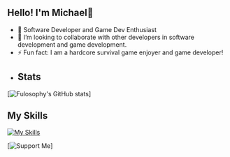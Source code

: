 ## Hello! I'm Michael👋 

- 🌱 Software Developer and Game Dev Enthusiast
- 👯 I’m looking to collaborate with other developers in software development and game development.
- ⚡ Fun fact: I am a hardcore survival game enjoyer and game developer!
- ## Stats
[![Fulosophy's GitHub stats](https://github-readme-stats.vercel.app/api?username=Fulosophy&show_icons=true&theme=dark&count_private=true)]
## My Skills
[![My Skills](https://skillicons.dev/icons?i=aws,cs,cpp,py,ts,js,java,unreal,discord,bots,django,dotnet,git,html,linkedin,linux,mongodb,nextjs,react,nodejs,postgres,postman,prisma,tailwind,&perline=12)]()

[![Support Me](https://www.buymeacoffee.com/Fulosophy)]

